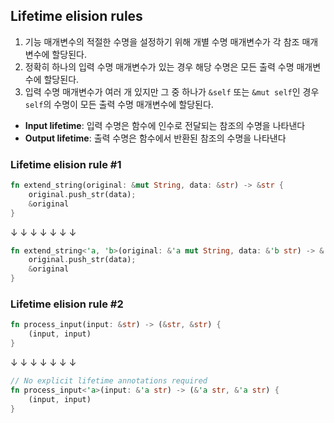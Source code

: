 
## Lifetime elision rules

1. 기능 매개변수의 적절한 수명을 설정하기 위해 개별 수명 매개변수가 각 참조 매개변수에 할당된다.
2. 정확히 하나의 입력 수명 매개변수가 있는 경우 해당 수명은 모든 출력 수명 매개변수에 할당된다.
3. 입력 수명 매개변수가 여러 개 있지만 그 중 하나가 `&self` 또는 `&mut self`인 경우 `self`의 수명이 모든 출력 수명 매개변수에 할당된다.

- **Input lifetime**: 입력 수명은 함수에 인수로 전달되는 참조의 수명을 나타낸다
- **Output lifetime**: 출력 수명은 함수에서 반환된 참조의 수명을 나타낸다

### Lifetime elision rule #1

```rust
fn extend_string(original: &mut String, data: &str) -> &str {
    original.push_str(data);
    &original
}
```

↓ ↓ ↓ ↓ ↓ ↓ ↓

```rust
fn extend_string<'a, 'b>(original: &'a mut String, data: &'b str) -> &'a str {
    original.push_str(data);
    &original
}
```

### Lifetime elision rule #2

```rust
fn process_input(input: &str) -> (&str, &str) {
    (input, input)
}
```

↓ ↓ ↓ ↓ ↓ ↓ ↓

```rust
// No explicit lifetime annotations required
fn process_input<'a>(input: &'a str) -> (&'a str, &'a str) {
    (input, input)
}
```
